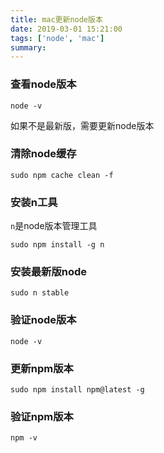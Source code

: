 ```yaml
---
title: mac更新node版本
date: 2019-03-01 15:21:00
tags: ['node', 'mac']
summary:
---
```

<a name="75d5c53b"></a>
### 查看node版本
```
node -v
```
如果不是最新版，需要更新node版本
<a name="3f35e874"></a>
### 清除node缓存
```
sudo npm cache clean -f
```
<a name="4a195dd8"></a>
### 安装n工具
`n`是node版本管理工具
```
sudo npm install -g n
```
<a name="a99fad6b"></a>
### 安装最新版node
```
sudo n stable
```
<a name="17d77453"></a>
### 验证node版本
```
node -v
```
<a name="7bc106f8"></a>
### 更新npm版本
```
sudo npm install npm@latest -g
```
<a name="193f4810"></a>
### 验证npm版本
```
npm -v
```